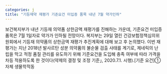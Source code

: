 ```yaml
---
categories: j
title: "기등재약 재평가 기준요건 미입증 품목 내년 7월 약가인하"
---
```

보건복지부가 내년 기등재 의약품 상한금액 재평가를 진해하는 가운데, 기준요건 미입증 품목은 7월 1일자로 약가가 인하될 전망이다. 복지부는 29일 열린 건강보험정책심의위원회에서 기등재 의약품의 상한금액 재평가 추진계획에 대해 보고 후 논의했다. 이번 재평가는 지난 2018년 발사르탄 성분 의약품의 불순물 검출 사태를 계기로, 제네릭의 난립을 막고 적정 품질 관리를 유도하기 위해 기준요건을 도입해 충족 여부에 따라 가격을 차등 적용하도록 한 것이다(약제의 결정 및 조정 기준｣, 2020.7.1. 시행).[기준 요건]① 자체 생물학적동
